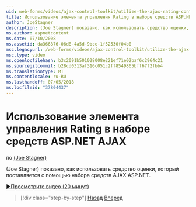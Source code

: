 ```yaml
---
uid: web-forms/videos/ajax-control-toolkit/utilize-the-ajax-rating-control-in-the-aspnet-toolkit
title: Использование элемента управления Rating в наборе средств ASP.NET AJAX | Документация Майкрософт
author: JoeStagner
description: (Joe Stagner) показано, как использовать средство оценки, который поставляется с помощью набора средств AJAX ASP.NET.
ms.author: aspnetcontent
ms.date: 07/10/2008
ms.assetid: da366876-06d8-4a5d-9bce-1f52530f04b0
msc.legacyurl: /web-forms/videos/ajax-control-toolkit/utilize-the-ajax-rating-control-in-the-aspnet-toolkit
msc.type: video
ms.openlocfilehash: b3c2091b501028008e221ef71e02baf6c2964c21
ms.sourcegitcommit: b28cd0313af316c051c2ff8549865bff67f2fbb4
ms.translationtype: MT
ms.contentlocale: ru-RU
ms.lasthandoff: 07/05/2018
ms.locfileid: "37804437"
---
```

<a name="utilize-the-ajax-rating-control-in-the-aspnet-toolkit"></a>Использование элемента управления Rating в наборе средств ASP.NET AJAX
====================
по [(Joe Stagner)](https://github.com/JoeStagner)

(Joe Stagner) показано, как использовать средство оценки, который поставляется с помощью набора средств AJAX ASP.NET.

[&#9654;Просмотрите видео (20 минут)](https://channel9.msdn.com/Blogs/ASP-NET-Site-Videos/utilize-the-ajax-rating-control-in-the-aspnet-toolkit)

> [!div class="step-by-step"]
> [Назад](how-do-i-the-ajax-toolkit-reorder-control.md)
> [Вперед](control-extenders.md)
